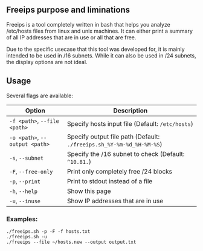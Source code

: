 ## Freeips purpose and liminations

Freeips is a tool completely written in bash that helps you analyze /etc/hosts files from linux and unix machines. It can either print a summary of all IP addresses that are in use or all that are free.

Due to the specific usecase that this tool was developed for, it is mainly intended to be used in /16 subnets. While it can also be used in /24 subnets, the display options are not ideal.

## Usage

Several flags are available:

| Option                | Description                                                         |
|-----------------------|---------------------------------------------------------------------|
| `-f <path>`, `--file <path>` | Specify hosts input file (Default: `/etc/hosts`)                    |
| `-o <path>`, `--output <path>` | Specify output file path (Default: `./freeips.sh_%Y-%m-%d_%H-%M-%S`) |
| `-s`, `--subnet`      | Specify the /16 subnet to check (Default: `^10.81.`)               |
| `-F`, `--free-only`   | Print only completely free /24 blocks                              |
| `-p`, `--print`       | Print to stdout instead of a file                                  |
| `-h`, `--help`        | Show this page                                                     |
| `-u`, `--inuse`       | Show IP addresses that are in use                                  |

### Examples:

```
./freeips.sh -p -F -f hosts.txt
./freeips.sh -u
./freeips --file ~/hosts.new --output output.txt
```